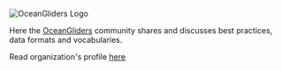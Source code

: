 ![ OceanGliders Logo](logo-ocean-gliders.png "OceanGliders Logo")

Here the [OceanGliders](https://www.oceangliders.org) community shares and discusses best practices, data formats and vocabularies. 

Read organization's profile [here](https://github.com/OceanGlidersCommunity/.github/blob/main/profile/README.md)
